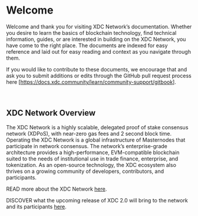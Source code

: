 # Welcome

Welcome and thank you for visiting XDC Network’s documentation. Whether you desire to learn the basics of blockchain technology, find technical information, guides, or are interested in building on the XDC Network, you have come to the right place. The documents are indexed for easy reference and laid out for easy reading and context as you navigate through them.

If you would like to contribute to these documents, we encourage that and ask you to submit additions or edits through the GitHub pull request process here [https://docs.xdc.community/learn/community-support/gitbook].
<br>
<br>
<br>

## XDC Network Overview
The XDC Network is a highly scalable, delegated proof of stake consensus network (XDPoS), with near-zero gas fees and 2 second block time. Operating the XDC Network is a global infrastructure of Masternodes that participate in network consensus. The network’s enterprise-grade architecture provides a high-performance, EVM-compatible blockchain suited to the needs of institutional use in trade finance, enterprise, and tokenization. As an open-source technology, the XDC ecosystem also thrives on a growing community of developers, contributors, and participants.


READ more about the XDC Network [here]([url](https://docs.xdc.community/get-started/blockchain-basics/why-xdc-network)).

DISCOVER what the upcoming release of XDC 2.0 will bring to the network and its participants [here]([url](https://docs.xdc.community/get-started/xdc-design/xdpos-2.0)https://docs.xdc.community/get-started/xdc-design/xdpos-2.0).
